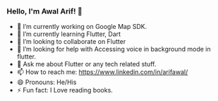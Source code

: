 ### Hello, I'm Awal Arif!  👋


- 🔭 I’m currently working on Google Map SDK.
- 🌱 I’m currently learning Flutter, Dart
- 👯 I’m looking to collaborate on Flutter
- 🤔 I’m looking for help with Accessing voice in background mode in flutter.
- 💬 Ask me about Flutter or any tech related stuff.
- 📫 How to reach me: https://www.linkedin.com/in/arifawal/
- 😄 Pronouns: He/His
- ⚡ Fun fact: I Love reading books. 


